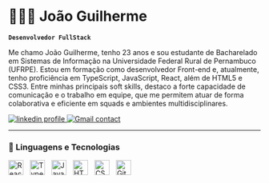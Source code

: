 # 🧑🏻‍💻 João Guilherme

**`Desenvolvedor FullStack`**

Me chamo João Guilherme, tenho 23 anos e sou estudante de Bacharelado em Sistemas de Informação na Universidade Federal Rural de Pernambuco (UFRPE). Estou em formação como desenvolvedor Front-end e, atualmente, tenho proficiência em TypeScript, JavaScript, React, além de HTML5 e CSS3. Entre minhas principais soft skills, destaco a forte capacidade de comunicação e o trabalho em equipe, que me permitem atuar de forma colaborativa e eficiente em squads e ambientes multidisciplinares.

<p align="left">
    <a href="https://www.linkedin.com/in/joão-guilherme-123924207">
        <img 
            alt="linkedin profile" 
            title="Acesse meu perfil no linkedin" 
            src="https://img.shields.io/badge/LinkedIn-0077B5?style=for-the-badge&logo=linkedin&logoColor=white"
        />
    </a>
    <a href="mailto:joaoguilhermefc10@gmail.com">
        <img 
            alt="Gmail contact" 
            title="Contato gmail" 
            src="https://img.shields.io/badge/Gmail-D14836?style=for-the-badge&logo=gmail&logoColor=white"
        />
    </a> 
</p>

---

### 🤖 Linguagens e Tecnologias

<img 
    align="left" 
    alt="React"
    title="React" 
    width="30px" 
    style="padding-right: 10px;" 
    src="https://cdn.jsdelivr.net/gh/devicons/devicon@latest/icons/react/react-original.svg"
/>
<img 
    align="left" 
    alt="TypeScript" 
    title="TypeScript"
    width="30px" 
    style="padding-right: 10px;" 
    src="https://cdn.jsdelivr.net/gh/devicons/devicon@latest/icons/typescript/typescript-original.svg"
/>
<img 
    align="left" 
    alt="JavaScript" 
    title="JavaScript"
    width="30px" 
    style="padding-right: 10px;" 
    src="https://cdn.jsdelivr.net/gh/devicons/devicon@latest/icons/javascript/javascript-original.svg" 
/>

<img 
    align="left" 
    alt="HTML5" 
    title="HTML5"
    width="30px" 
    style="padding-right: 10px;" 
    src="https://cdn.jsdelivr.net/gh/devicons/devicon@latest/icons/html5/html5-original.svg"
/>
<img 
    align="left" 
    alt="CSS3" 
    title="CSS3"
    width="30px" 
    style="padding-right: 10px;" 
    src="https://cdn.jsdelivr.net/gh/devicons/devicon@latest/icons/css3/css3-original.svg"
/>

<img 
    align="left" 
    alt="Git" 
    title="Git"
    width="30px" 
    style="padding-right: 10px;" 
    src="https://cdn.jsdelivr.net/gh/devicons/devicon@latest/icons/git/git-original.svg"
/>

<br/>
<br/>

